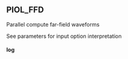 ## PIOL_FFD
Parallel compute far-field waveforms

See parameters for input option interpretation


#### log

